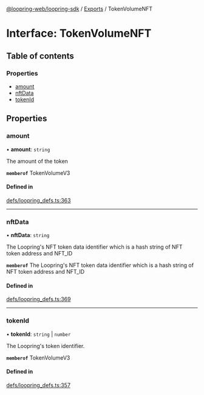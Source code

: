 [@loopring-web/loopring-sdk](../README.md) / [Exports](../modules.md) / TokenVolumeNFT

# Interface: TokenVolumeNFT

## Table of contents

### Properties

- [amount](TokenVolumeNFT.md#amount)
- [nftData](TokenVolumeNFT.md#nftdata)
- [tokenId](TokenVolumeNFT.md#tokenid)

## Properties

### amount

• **amount**: `string`

The amount of the token

**`memberof`** TokenVolumeV3

#### Defined in

[defs/loopring_defs.ts:363](https://github.com/Loopring/loopring_sdk/blob/cd42b57/src/defs/loopring_defs.ts#L363)

___

### nftData

• **nftData**: `string`

The Loopring's NFT token data identifier which is a hash string of NFT token address and NFT_ID

**`memberof`** The Loopring's NFT token data identifier which is a hash string of NFT token address and NFT_ID

#### Defined in

[defs/loopring_defs.ts:369](https://github.com/Loopring/loopring_sdk/blob/cd42b57/src/defs/loopring_defs.ts#L369)

___

### tokenId

• **tokenId**: `string` \| `number`

The Loopring\'s token identifier.

**`memberof`** TokenVolumeV3

#### Defined in

[defs/loopring_defs.ts:357](https://github.com/Loopring/loopring_sdk/blob/cd42b57/src/defs/loopring_defs.ts#L357)
